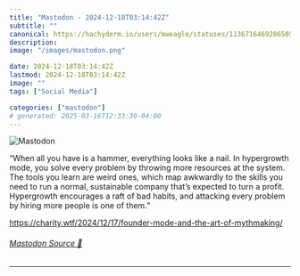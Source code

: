 ```yaml
---
title: "Mastodon - 2024-12-18T03:14:42Z"
subtitle: ""
canonical: https://hachyderm.io/users/mweagle/statuses/113671646928650533
description:
image: "/images/mastodon.png"

date: 2024-12-18T03:14:42Z
lastmod: 2024-12-18T03:14:42Z
image: ""
tags: ["Social Media"]

categories: ["mastodon"]
# generated: 2025-03-16T12:33:30-04:00
---
```

![Mastodon](/images/mastodon.png)

<p>“When all you have is a hammer, everything looks like a nail. In hypergrowth mode, you solve every problem by throwing more resources at the system. The tools you learn are weird ones, which map awkwardly to the skills you need to run a normal, sustainable company that’s expected to turn a profit. Hypergrowth encourages a raft of bad habits, and attacking every problem by hiring more people is one of them.”</p><p><a href="https://charity.wtf/2024/12/17/founder-mode-and-the-art-of-mythmaking/" target="_blank" rel="nofollow noopener noreferrer" translate="no"><span class="invisible">https://</span><span class="ellipsis">charity.wtf/2024/12/17/founder</span><span class="invisible">-mode-and-the-art-of-mythmaking/</span></a></p>


###### [Mastodon Source 🐘](https://hachyderm.io/@mweagle/113671646928650533)

___
